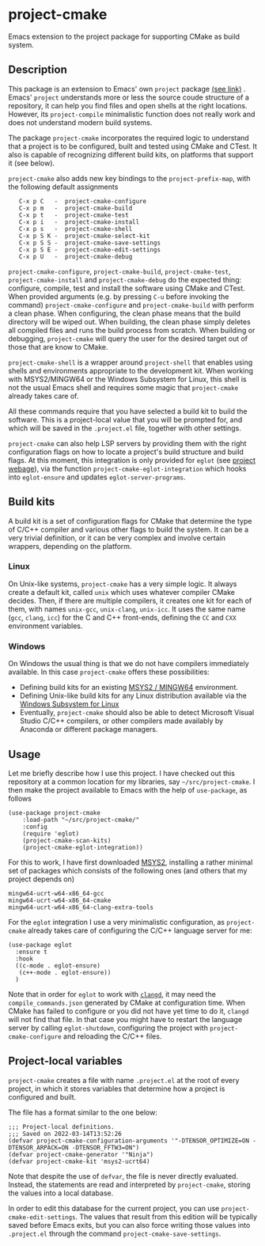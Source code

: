 # project-cmake

Emacs extension to the project package for supporting CMake as build system.

## Description

This package is an extension to Emacs' own `project` package [(see link)](https://www.gnu.org/software/emacs/manual/html_node/emacs/Projects.html) .  Emacs' `project` understands more or less the source coude structure of a repository, it can help you find files and open shells at the right locations. However, its `project-compile` minimalistic function does not really work and does not understand modern build systems.

The package `project-cmake` incorporates the required logic to understand that a project is to be configured, built and tested using CMake and CTest.  It also is capable of recognizing different build kits, on platforms that support it (see below).

`project-cmake` also adds new key bindings to the `project-prefix-map`, with the following default assignments
````
   C-x p C   -  project-cmake-configure
   C-x p m   -  project-cmake-build
   C-x p t   -  project-cmake-test
   C-x p i   -  project-cmake-install
   C-x p s   -  project-cmake-shell
   C-x p S K -  project-cmake-select-kit
   C-x p S S -  project-cmake-save-settings
   C-x p S E -  project-cmake-edit-settings
   C-x p U   -  project-cmake-debug
````

`project-cmake-configure`, `project-cmake-build`, `project-cmake-test`, `project-cmake-install` and `project-cmake-debug` do the expected thing: configure, compile, test and install the software using CMake and CTest. When provided arguments (e.g. by pressing `C-u` before invoking the command) `project-cmake-configure`  and `project-cmake-build` with perform a clean phase. When configuring, the clean phase means that the build directory will be wiped out. When building, the clean phase simply deletes all compiled files and runs the build process from scratch. When building or debugging, `project-cmake` will query the user for the desired target out of those that are know to CMake.

`project-cmake-shell` is a wrapper around `project-shell` that enables using shells and environments appropriate to the development kit. When working with MSYS2/MINGW64 or the Windows Subsystem for Linux, this shell is not the usual Emacs shell and requires some magic that `project-cmake` already takes care of.

All these commands require that you have selected a build kit to build the software. This is a project-local value that you will be prompted for, and which will be saved in the `.project.el` file, together with other settings.

`project-cmake` can also help LSP servers by providing them with the right configuration flags on how to locate a project's build structure and build flags.  At this moment, this integration is only provided for `eglot` (see [project webage](https://github.com/joaotavora/eglot)), via the function `project-cmake-eglot-integration` which hooks into `eglot-ensure` and updates `eglot-server-programs`.

## Build kits

A build kit is a set of configuration flags for CMake that determine the type of C/C++ compiler and various other flags to build the system. It can be a very trivial definition, or it can be very complex and involve certain wrappers, depending on the platform.

### Linux

On Unix-like systems, `project-cmake` has a very simple logic. It always create a default kit, called `unix` which uses whatever compiler CMake decides. Then, if there are multiple compilers, it creates one kit for each of them, with names `unix-gcc`, `unix-clang`, `unix-icc`. It uses the same name (`gcc`, `clang`, `icc`) for the C and C++ front-ends, defining the `CC` and `CXX` environment variables.

### Windows

On Windows the usual thing is that we do not have compilers immediately available. In this case `project-cmake` offers these possibilities:
- Defining build kits for an existing [MSYS2 / MINGW64](https://www.msys2.org/) environment.
- Defining Unix-like build kits for any Linux distribution available via the [Windows Subsystem for Linux](https://docs.microsoft.com/en-us/windows/wsl/install)
- Eventually, `project-cmake` should also be able to detect Microsoft Visual Studio C/C++ compilers, or other compilers made availably by Anaconda or different package managers.

## Usage

Let me briefly describe how I use this project. I have checked out this repository at a common location for my libraries, say `~/src/project-cmake`. I then make the project available to Emacs with the help of `use-package`, as follows
````
(use-package project-cmake
    :load-path "~/src/project-cmake/"
    :config
    (require 'eglot)
    (project-cmake-scan-kits)
    (project-cmake-eglot-integration))
````
For this to work, I have first downloaded [MSYS2](https://www.msys2.org/), installing a rather minimal set of packages which consists of the following ones (and others that my project depends on)
````
mingw64-ucrt-w64-x86_64-gcc
mingw64-ucrt-w64-x86_64-cmake
mingw64-ucrt-w64-x86_64-clang-extra-tools
````

For the `eglot` integration I use a very minimalistic configuration, as `project-cmake` already takes care of configuring the C/C++ language server for me:
````
(use-package eglot
  :ensure t
  :hook
  ((c-mode . eglot-ensure)
   (c++-mode . eglot-ensure))
  )
````

Note that in order for `eglot` to work with [`clangd`](https://clangd.llvm.org/), it may need the `compile_commands.json` generated by CMake at configuration time. When CMake has failed to configure or you did not have yet time to do it, `clangd` will not find that file. In that case you might have to restart the language server by calling `eglot-shutdown`, configuring the project with `project-cmake-configure` and reloading the C/C++ files.

## Project-local variables

`project-cmake` creates a file with name `.project.el` at the root of every project, in which it stores variables that determine how a project is configured and built.

The file has a format similar to the one below:
```elisp
;;; Project-local definitions.
;;; Saved on 2022-03-14T13:52:26
(defvar project-cmake-configuration-arguments '"-DTENSOR_OPTIMIZE=ON -DTENSOR_ARPACK=ON -DTENSOR_FFTW3=ON")
(defvar project-cmake-generator '"Ninja")
(defvar project-cmake-kit 'msys2-ucrt64)
```

Note that despite the use of `defvar`, the file is never directly evaluated. Instead, the statements are read and interpreted by `project-cmake`, storing the values into a local database.

In order to edit this database for the current project, you can use `project-cmake-edit-settings`. The values that result from this edition will be typically saved before Emacs exits, but you can also force writing those values into `.project.el` through the command `project-cmake-save-settings`.
